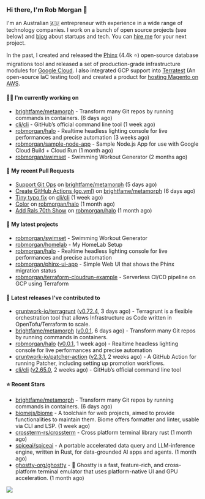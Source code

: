 ### Hi there, I'm Rob Morgan 👋

I'm an Australian 🇦🇺 entrepreneur with experience in a wide range of technology companies. I work on a bunch of
open source projects (see below) and [blog](https://robmorgan.id.au/) about startups and tech. You can [hire me](https://robmorgan.id.au/work-with-me/)
for your next project.

In the past, I created and released the [Phinx](https://github.com/cakephp/phinx) (4.4k ⭐️) open-source database migrations tool
and released a set of production-grade infrastructure modules for [Google Cloud](https://cloud.google.com/blog/products/devops-sre/deploying-a-production-grade-helm-release-on-gke-with-terraform).
I also integrated GCP support into [Terratest](https://github.com/gruntwork-io/terratest) (An open-source IaC testing tool) and created a product for [hosting Magento on AWS](https://github.com/magecloudkit/magecloudkit).

#### 👨‍💻 I'm currently working on

- [brightfame/metamorph](https://github.com/brightfame/metamorph) - Transform many Git repos by running commands in containers. (6 days ago)
- [cli/cli](https://github.com/cli/cli) - GitHub’s official command line tool (1 week ago)
- [robmorgan/halo](https://github.com/robmorgan/halo) - Realtime headless lighting console for live performances and precise automation (3 weeks ago)
- [robmorgan/sample-node-app](https://github.com/robmorgan/sample-node-app) - Sample Node.js App for use with Google Cloud Build &#43; Cloud Run (1 month ago)
- [robmorgan/swimset](https://github.com/robmorgan/swimset) - Swimming Workout Generator (2 months ago)

#### 🔨 My recent Pull Requests

- [Support Git Ops](https://github.com/brightfame/metamorph/pull/2) on [brightfame/metamorph](https://github.com/brightfame/metamorph) (5 days ago)
- [Create GitHub Actions (go.yml)](https://github.com/brightfame/metamorph/pull/1) on [brightfame/metamorph](https://github.com/brightfame/metamorph) (6 days ago)
- [Tiny typo fix](https://github.com/cli/cli/pull/10265) on [cli/cli](https://github.com/cli/cli) (1 week ago)
- [Color](https://github.com/robmorgan/halo/pull/7) on [robmorgan/halo](https://github.com/robmorgan/halo) (1 month ago)
- [Add Rals 70th Show](https://github.com/robmorgan/halo/pull/6) on [robmorgan/halo](https://github.com/robmorgan/halo) (1 month ago)

#### 🌱 My latest projects

- [robmorgan/swimset](https://github.com/robmorgan/swimset) - Swimming Workout Generator
- [robmorgan/homelab](https://github.com/robmorgan/homelab) - My HomeLab Setup
- [robmorgan/halo](https://github.com/robmorgan/halo) - Realtime headless lighting console for live performances and precise automation
- [robmorgan/phinx-ui-app](https://github.com/robmorgan/phinx-ui-app) - Simple Web UI that shows the Phinx migration status
- [robmorgan/terraform-cloudrun-example](https://github.com/robmorgan/terraform-cloudrun-example) - Serverless CI/CD pipeline on GCP using Terraform

#### 🚀 Latest releases I've contributed to

- [gruntwork-io/terragrunt](https://github.com/gruntwork-io/terragrunt) ([v0.72.4](https://github.com/gruntwork-io/terragrunt/releases/tag/v0.72.4), 3 days ago) - Terragrunt is a flexible orchestration tool that allows Infrastructure as Code written in OpenTofu/Terraform to scale.
- [brightfame/metamorph](https://github.com/brightfame/metamorph) ([v0.0.1](https://github.com/brightfame/metamorph/releases/tag/v0.0.1), 6 days ago) - Transform many Git repos by running commands in containers.
- [robmorgan/halo](https://github.com/robmorgan/halo) ([v0.0.1](https://github.com/robmorgan/halo/releases/tag/v0.0.1), 1 week ago) - Realtime headless lighting console for live performances and precise automation
- [gruntwork-io/patcher-action](https://github.com/gruntwork-io/patcher-action) ([v2.3.1](https://github.com/gruntwork-io/patcher-action/releases/tag/v2.3.1), 2 weeks ago) - A GitHub Action for running Patcher, including setting up promotion workflows.
- [cli/cli](https://github.com/cli/cli) ([v2.65.0](https://github.com/cli/cli/releases/tag/v2.65.0), 2 weeks ago) - GitHub’s official command line tool

#### ⭐ Recent Stars

- [brightfame/metamorph](https://github.com/brightfame/metamorph) - Transform many Git repos by running commands in containers. (6 days ago)
- [biomejs/biome](https://github.com/biomejs/biome) - A toolchain for web projects, aimed to provide functionalities to maintain them. Biome offers formatter and linter, usable via CLI and LSP. (1 week ago)
- [crossterm-rs/crossterm](https://github.com/crossterm-rs/crossterm) - Cross platform terminal library rust (1 month ago)
- [spiceai/spiceai](https://github.com/spiceai/spiceai) - A portable accelerated data query and LLM-inference engine, written in Rust, for data-grounded AI apps and agents. (1 month ago)
- [ghostty-org/ghostty](https://github.com/ghostty-org/ghostty) - 👻 Ghostty is a fast, feature-rich, and cross-platform terminal emulator that uses platform-native UI and GPU acceleration. (1 month ago)

![](https://github-readme-stats.vercel.app/api?username=robmorgan&theme=vision-friendly-dark&hide_border=false&include_all_commits=true&count_private=true)
